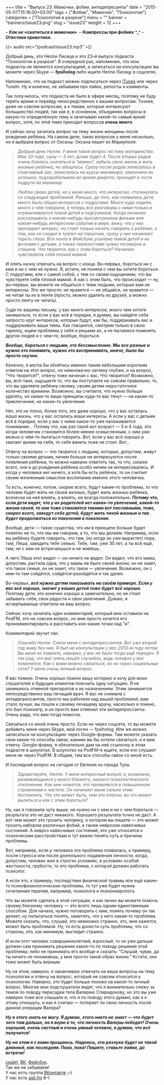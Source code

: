 +++
title = "Выпуск 23. Мамочки, фобии, антидепресанты"
date = "2015-05-07T15:16:00+03:00"
tags = ["Фобии", "Мамочки", "Психология"]
categories = ["Психология в разрезе"]
menu = ""
banner = "banners/issue23.png"
slug = "issue23"
weight = 12
+++

– ***Как не «скатиться в мамочки»***.
– ***Компрессы при фобиях*** **^_^** 
– ***Ответики приветики.*** 

{{< audio src="/podcast/issue23.mp3" >}}

Добрый день, это Нелли Лисица и это 23–й выпуск подкаста "Психология в разрезе". В очередной раз, напоминаю, что мои подкасты не являются консультацией, а записаться на консультацию вы можете через Skype — **fpsiholog** либо ищите Нелли Лисицу в соцсетях. 

Напоминаю, что на подкаст можно подписаться через [iTunes](https://itunes.apple.com/us/podcast/психология–в–разрезе/id882538908) или через TuneIn. Ну и конечно, не забываем про лайки, репосты и комменты. 

Так получилось, что подкаста не было в эфире месяц, поэтому не буду терять время и перейду непосредственно к вашим вопросам. Точнее, даже не совсем вопросам, а к темам, которые интересуют большинство людей, так как я, в основном, объединяю вопросы в какую–то определённую тему и зачитываю какой–то самый яркий вопрос, хотя, по этой теме приходит вопросов ***очень много***. 
<!--more-->

И сейчас хочу зачитать вопрос на тему жизни женщины после рождения ребёнка. На самом деле, таких вопросов у меня несколько, но я выбрала вопрос от Оксаны. Оксана пишет из Мариуполя:

>*Добрый день Нелли. У меня такой вопрос на тему материнства. Мне 33 года, сыну — 5 лет, дочке будет 4. После вторых родов очень боялась скатиться в "мамки", забыть свою жизнь и жить жизнью ребёнка, но обошлось. Сразу после родов записалась в спортивный зал, записалась на курсы маникюра; закончила их успешно; подзарабатываю во время декрета; приходят в гости подруги на маникюр.*
>
>*Люблю своих детей, но у меня много, что интересно, столкнулась со следующей проблемой. Раньше, до того, как появились дети, много было общих интересов с подругами. Много куда ходили, много о чём говорили, а теперь все разговоры с ними только и ограничиваются темой детей и подгузников. Когда начинаю рассказывать о каком–нибудь просмотренном фильме или каком–нибудь интересном событии в мире, вижу, что у них пропадает интерес, но стоит только начать говорить о ребёнке, о том, как он сходил в туалет на горшочек, сразу у них начинают гореть глаза. Вся лента в Фейсбуке усыпана темой детей и их фотками с детьми, а также перепостами чужих поговорок и стишков. Что творится, как с этим бороться? Начинаю чувствовать себя плохой мамой.*

И опять начну отвечать на вопрос с конца. Во–первых, бороться ни с кем и ни с чем не нужно. Я, кстати, не поняла с чем вы хотите бороться. С подругами, или с самой собой, с тем со своим ощущением, что вы чувствуете себя плохой мамой. А как с этим быть, что происходит — ну, во–первых, вы можете не общаться с теми людьми, которые вам не интересны. Это же просто: не нравится — не общайся, не нравится — не читай ты их в ленте (просто, можно удалить из друзей, а можно просто ленту не читать). 

Судя по вашему письму, у вас много интересов, много чем хотите заниматься, то если у вас всё в порядке, я думаю, вы найдёте себе запросто круг интересов, которые будут, как бы, поддерживать вас и поддерживать ваши темы. Как говорится, смотрим только в свою тарелку, ищем проблемы у себя и решаем их, а не пытаемся поменять других людей и с чем–то, вообще, бороться. 

***Вообще, бороться с людьми, это бессмысленно. Мы все разные и нужно это понимать, нужно это воспринимать, иначе, было бы просто скучно.***

Конечно, я могла бы обойтись именно таким небольшим коротким ответом на этот вопрос, но немножечко загляну глубже, и на вопрос, "Что творится?", отвечу тоже начиная с вас. Что творится? Возможно, вы, всё–таки, ощущаете то, что вы поступаете не совсем правильно; то, что вы уделяете ребёнку своему, своим детям недостаточное количество времени.  Возможно, вы считаете, что нужно больше уделять, но какие–то ваши принципы куда–то вас тянут — на какие–то приключения, на какие–то увлечения. 

Нет, *это не плохо*, более того, это даже хорошо, что у вас осталась *ваша* жизнь, что у вас остались *ваши* интересы. А если у вас с детьми всё в порядке, если у вас с ними какое–то уже налаживается понимание… Потому что, как раз такой вот возраст — 5 и 4 года, это когда человечек становится более–менее осмысленным, с ним уже можно о чём–то пытаться говорить. Вот, если у вас всё хорошо и хватает время на себя, то себя винить тоже не стоит. Вот… 

Отвечу на вопрос — что творится с людьми, которые, допустим, живут только своими детьми, ничем больше не интересуются после появления ребёнка, то можно наверно ответить так, то что, скорее всего, они и до рождения ребёнка особо ничем не интересовались. И когда у человека нет ничего, а хотя бы есть ребёнок, то он считает своим жизненным смыслом воспитание именно этого человечка. 

То есть, конечно, потом, скорее всего, будут какие–то проблемы, то что человек будет жить не своей жизнью, будет жить жизнью ребёнка, всячески на неё влиять, а влиять, не всегда положительно. ***Потому что, если дети видят, что у их родителей нет каких–то увлечений, какой–то жизни своей, то они тоже становятся такими вот пассивными, тоже, скорее всего, заведут себе детей, будут жить тихой жизнью и так будет продолжаться из поколения в поколение***. 

Вообще, дети — такие существа, что им в принципе больше будет понятно не то, что мы им говорим, а то, что мы делаем. Например, если вы ребёнку будете говорить, что там, (ну когда он уже вырастет) пора, там, Лёша, заводить тебе семью. Тебе, там, уже 30 лет, а ты всё ещё, там, ни с кем не встречаешься и не живёшь.

А чего Лёша этот видел — он ничего не видел. Он видел, что его мама, допустим, растила одна, что у мамы не было своей жизни; он не знает, что такое семья, он не знает, что такое — увлечения. Возможно, он с кем–то там сойдётся, сойдётся–разойдётся и так далее. 

Во–первых, ***всё нужно детям показывать на своём примере. Если у вас всё хорошо, значит у ваших детей тоже будет всё хорошо.*** Поэтому дети, это конечно хорошо и замечательно, но не стоит забывать себя, свои радости и свои увлечения. Думаю, я исчерпывающе ответила на ваш вопрос. 

Сейчас хочу зачитать один комментарий, который мне оставили на PodFM, это не совсем вопрос, но мне просто хочется его прокомментировать и расставить кое–какие точки над "и". 

Комментарий звучит так:

>*Спасибо Нелли. Сняли меня с антидепрессантов. Вот уже второй год живу без них. Я был на консультации у вас 2013–м году летом. Вы меня не помните, наверно; у вас не было тогда ещё передач. Я так рад, что вас опять нашёл случайно, ведь телефон у вас поменялся. Как с вами можно связаться, но не через социальные сети? У меня очень личный вопрос.*

Я вас помню. Очень хорошо помню вашу историю и хочу для моих слушателей и будущих клиентов пояснить одну ситуацию. Я не занимаюсь отменой препаратов и их назначением. Этим занимается непосредственно ваш лечащий врач. Я вас не снимала с антидепрессантов, просто мы работали над вашей проблемой; вам стало лучше; вы пошли к своему лечащему врачу, насколько я помню, это был психиатр, и он просто вам отменил эти антидепрессанты. Очень рада, что вам тогда помогла. 

Связаться со мной очень просто. Если не через соцсети, то вы можете добавить меня через Skype, мой логин — fpsiholog. Или же можно записаться на консультацию через Google–формы. Там можете указать свои какие–то способы связи, какими вы бы хотели связаться, и я вам отвечу. Google–форму, я обязательно дам на неё ссылочку в этом подкасте в шоунотах. В шоунотах на PodFM–е ищите, если кто слушает меня не через PodFM. В общем, там все способы связи со мной есть. 

И последний вопрос на сегодня от Евгения из города Тула.

>*Здравствуйте, Нелли. У меня интересный вопрос о, возможно, развивающемся у моего близкого, некоего психологического отклонения. Как мне кажется, это проявляется в повышенном стремлении к чистоте. Он начинает меня сильно этим беспокоить. Что это может быть, чем это опасно, во что может вылиться и как с этим бороться?*

Ну, как я говорила чуть выше, не нужно ни с кем и ни с чем бороться — результата это не даст никакого. Хорошего результата точно не даст. А вот чем  может это грозить человеку, о котором вы пишете — это может грозить набором различных фобий, а также неврозом навязчивых состояний. А невроз навязчивых состояний, это уже относится к психическим расстройствам и тут важно понять суть и причины проблемы. 

Вот, например, если у человека эта проблема появилась, к примеру, после стресса или после длительного подавления личности, когда, допустим, человек жил в строгих условиях, в условиях особой жестокости, грубости, то это проблема, с которой должен работать психолог. 

А если это, к примеру, последствия физической травмы или ещё какие–то психофизиологические проблемы, то тут уже будет нужна сочетанная терапия, например, психолога и психоневролога.

Что вы можете сделать в этой ситуации, и как лично вы можете помочь своему близкому человеку — это всего лишь одним единственным способом. Для начала, нужно поговорить с ним, понять почему он так делает, ну попытаться понять, заметить, что у него какая–то проблема. Можете сказать, что, слушай, это немножко странно, это, мне кажется, может быть проблемой. Ну, то есть донести суть проблемы, что со стороны, это, как минимум, выглядит странно. 

И если этот человек совершеннолетний, взрослый, то он уже дальше должен сам принимать решение какое–то по поводу решения этой проблемы; либо не принимать его вообще и сказать: "Слушай, чувак, да ты ничего не понимаешь, у мня просто такой образ жизни." Кстати, оно тоже может быть верным. 

Ну на этом, наверно, я заканчиваю отвечать на ваши вопросы на тему психологии и отвечу на вопрос, который не совсем относится к психологии. Наверно, это будет больше похоже на какой–то личный вопрос. Многие мои подслушатели видят, что я внимательно слежу за темой по поводу пересадки тела Валерию Спиридонову, но это вы уже наверно тоже все слышали и, что я по поводу этого думаю, как я к этому отношусь, и как я считаю — потеряет ли свою личность после данной операции Валера? 

***Ну я этого знать не могу. Я думаю, этого никто не знает — что будет чего там дальше, но я верю в то, что личность Валеры победит! Очень хороший, очень светлый и очень умный человек, я думаю, что всё получится!***

***Ну на этом я с вами прощаюсь. Надеюсь, эта разлука будет не такой длинной, как последняя. Пока, пока! Пишите, ставьте лайки, до встречи!***


<a href="skype:fpsiholog?userinfo">скайп</a>, <a href="https://vk.com/sunnybunnyf">ВК</a>, <a href="https://www.facebook.com/SunnyBunnyF">Фейсбук</a>.<br>
Так же не забываем!<br>
У нас есть группа <a href="https://vk.com/fpsiholog">ВКонтакте</a> ;–)<br>
У нас есть <a href="http://ask.fm/fpsiholog">ask.fm</a> 8–)